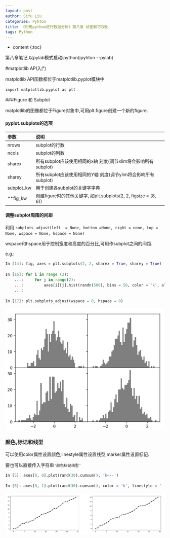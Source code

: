 ```yaml
---
layout: post
author: SiYu Liu
categories: Pyhton
title: 《利用python进行数据分析》第八章 绘图和可视化
tags: Python
---
```


* content
{:toc}

第八章笔记,以pylab模式启动ipython(ipyhton --pylab)





#matplotlib API入门

matplotlib API函数都位于matplotlib.pyplot模块中

`import matplotlib.pyplot as plt`

###Figure 和 Subplot

matplotlib的图像都位于Figure对象中,可用plt.figure创建一个新的figure.

#### pyplot.subplots的选项

|参数|说明|
|:--|:--|
|nrows|subplot的行数|
|ncols|subplot的列数|
|sharex|所有subplot应该使用相同的x轴 刻度(调节xlim将会影响所有subplot)|
|sharey|所有subplot应该使用相同的Y轴 刻度(调节ylim将会影响所有subplot)||
|subplot_kw|用于创建各subplot的关键字字典|
|**fig_kw|创建figure时的其他关键字, 如plt.subplots(2, 2, figsize = (8, 6))|

#### 调整subplot周围的间距

利用
`subplots_adjust(left  = None, bottom =None, right = none, top = None, wspace = None, hspace = None)`

wspace和hspace用于控制宽度和高度的百分比,可用作subplot之间的间距.

e.g.:

```python
In [14]: fig, axes = plt.subplots(2, 2, sharex = True, sharey = True)

In [16]: for i in range (2):
    ...:     for j in range(2):
    ...:         axes[i][j].hist(randn(500), bins = 50, color = 'k', alpha = 0.5)
    ...:

In [17]: plt.subplots_adjust(wspace = 0, hspace = 0)
```
![pc1](https://raw.githubusercontent.com/liusiyuxyfx/liusiyuxyfx.github.io/master/resources/images/2017-08-04-pydata-book-ch08-mark/pc1.png) 

### 颜色,标记和线型

可以使用color属性设置颜色,linestyle属性设置线型,marker属性设置标记.

要也可以直接传入字符串`'颜色标记线型'`

```python
In [5]: axes[0, 0].plot(rand(30).cumsum(), 'k<--')

In [6]: axes[0, 1].plot(rand(30).cumsum(), color = 'k', linestyle = '--', marker = '<')
```
![pc2](https://raw.githubusercontent.com/liusiyuxyfx/liusiyuxyfx.github.io/master/resources/images/2017-08-04-pydata-book-ch08-mark/pc2.png) 


